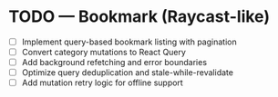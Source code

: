 # TODO — Bookmark (Raycast-like)

- [ ] Implement query-based bookmark listing with pagination
- [ ] Convert category mutations to React Query
- [ ] Add background refetching and error boundaries
- [ ] Optimize query deduplication and stale-while-revalidate
- [ ] Add mutation retry logic for offline support
